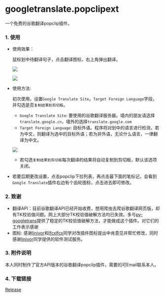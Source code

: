 # googletranslate.popclipext
一个免费的谷歌翻译popclip插件。

### 1. 使用

- 使用效果：

  鼠标划中待翻译句子，点击翻译图标，右上角弹出翻译。

  ![](https://github.com/wizyoung/googletranslate.popclipext/blob/master/1.png?raw=true)

  ![](https://github.com/wizyoung/googletranslate.popclipext/blob/master/2.png?raw=true)

- 使用方法:

  初次使用，设置`Google Translate Site`，`Target Foreign Language`字段，并勾选是否`复制结果到剪切板`。

  - `Google Translate Site`: 要使用的谷歌翻译服务器。墙内的朋友请选择`translate.google.cn`，墙外的选择`translate.google.com`
  - `Target Foreign Language`: 目标外语。程序将对划中的语言进行检测，若为中文，则翻译为选中的目标外语；若为非外语，无论什么语言，一律翻译为中文。

  ![](https://github.com/wizyoung/googletranslate.popclipext/blob/master/3.png?raw=true)

  - 若勾选`复制结果到剪切板`每次翻译的结果将自动复制到剪切板，默认该选项关闭。

- 若要后期更改设置，点击popclip下拉列表，再点击最下面的笔标记，会看到`Google Translate`插件右边有个齿轮图标，点击进去即可修改。


### 2. 致谢

- 翻译API：目前谷歌翻译API已经开始收费，想用爬虫去爬谷歌翻译网页版，却有TK校验值问题。网上大部分TK校验值破解方法均已失效。多亏[py-googletrans](https://github.com/ssut/py-googletrans)提供了稳定的TK校验值破解方法，才能做成这个插件。对它们的工作表示感谢
- 图标: 感谢[linivor](https://github.com/linivor)和[lfcxlfcx](https://github.com/lfcxlfcx)同学对改插件图标提出中肯意见并帮忙修改，同时感谢[linivor](https://github.com/linivor)同学提供的软件测试服务。

### 3. 附件说明

本人同时制作了官方API版本的谷歌翻译popclip插件，需要的可Email联系本人。

### 4. 下载链接

[Release](https://github.com/wizyoung/googletranslate.popclipext/releases)


